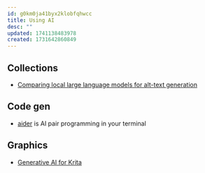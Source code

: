 ```yaml
---
id: g0km0ja41byx2klobfqhwcc
title: Using AI
desc: ""
updated: 1741138483978
created: 1731642860849
---
```


## Collections

- [Comparing local large language models for alt-text generation](https://dri.es/comparing-local-llms-for-alt-text-generation)

## Code gen

- [aider](https://github.com/Aider-AI/aider) is AI pair programming in your terminal

## Graphics

- [Generative AI for Krita](https://github.com/Acly/krita-ai-diffusion)
